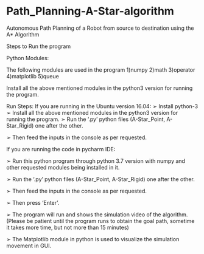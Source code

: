 # Path_Planning-A-Star-algorithm
Autonomous Path Planning of a Robot from source to destination using the A* Algorithm


Steps to Run the program

Python Modules:

The following modules are used in the program
1)numpy
2)math
3)operator
4)matplotlib
5)queue

Install all the above mentioned modules in the python3 version for running the
program.

Run Steps:
If you are running in the Ubuntu version 16.04:
➢ Install python-3
➢ Install all the above mentioned modules in the python3 version for running
the program.
➢ Run the ‘.py’ python files (A-Star_Point, A-Star_Rigid) one after the other.

➢ Then feed the inputs in the console as per requested. 


If you are running the code in pycharm IDE:

➢ Run this python program through python 3.7 version with numpy and other
requested modules being installed in it.

➢ Run the ‘.py’ python files (A-Star_Point, A-Star_Rigid) one after the other.

➢ Then feed the inputs in the console as per requested. 

➢ Then press ‘Enter’.

➢ The program will run and shows the simulation video of the algorithm.
(Please be patient until the program runs to obtain the goal path, sometime
it takes more time, but not more than 15 minutes)

➢ The Matplotlib module in python is used to visualize the simulation
movement in GUI.